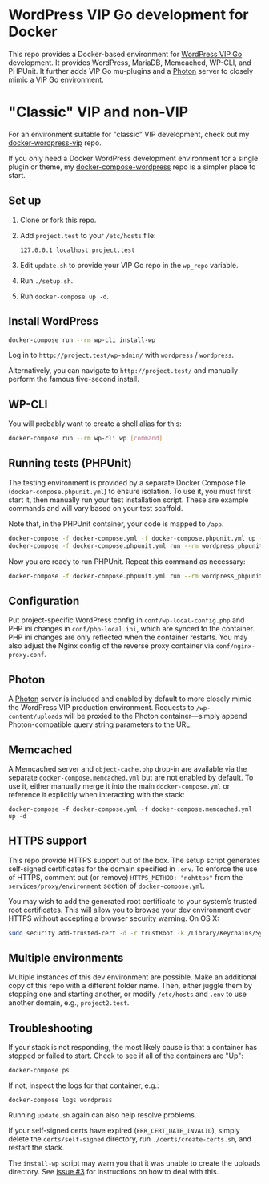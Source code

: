 # WordPress VIP Go development for Docker

This repo provides a Docker-based environment for [WordPress VIP Go][vip-go]
development. It provides WordPress, MariaDB, Memcached, WP-CLI, and PHPUnit. It
further adds VIP Go mu-plugins and a [Photon][photon] server to closely mimic a
VIP Go environment.

# "Classic" VIP and non-VIP

For an environment suitable for "classic" VIP development, check out my
[docker-wordpress-vip][vip] repo.

If you only need a Docker WordPress development environment for a single plugin
or theme, my [docker-compose-wordpress][simple] repo is a simpler place to start.


## Set up

1. Clone or fork this repo.

2. Add `project.test` to your `/etc/hosts` file:

   ```
   127.0.0.1 localhost project.test
   ```

3. Edit `update.sh` to provide your VIP Go repo in the `wp_repo` variable.

4. Run `./setup.sh`.

5. Run `docker-compose up -d`.


## Install WordPress

```sh
docker-compose run --rm wp-cli install-wp
```

Log in to `http://project.test/wp-admin/` with `wordpress` / `wordpress`.

Alternatively, you can navigate to `http://project.test/` and manually perform
the famous five-second install.


## WP-CLI

You will probably want to create a shell alias for this:

```sh
docker-compose run --rm wp-cli wp [command]
```


## Running tests (PHPUnit)

The testing environment is provided by a separate Docker Compose file
(`docker-compose.phpunit.yml`) to ensure isolation. To use it, you must first
start it, then manually run your test installation script. These are example
commands and will vary based on your test scaffold.

Note that, in the PHPUnit container, your code is mapped to `/app`.

```sh
docker-compose -f docker-compose.yml -f docker-compose.phpunit.yml up -d
docker-compose -f docker-compose.phpunit.yml run --rm wordpress_phpunit /app/bin/install-wp-tests.sh
```

Now you are ready to run PHPUnit. Repeat this command as necessary:

```sh
docker-compose -f docker-compose.phpunit.yml run --rm wordpress_phpunit phpunit
```


## Configuration

Put project-specific WordPress config in `conf/wp-local-config.php` and PHP ini
changes in `conf/php-local.ini`, which are synced to the container. PHP ini
changes are only reflected when the container restarts. You may also adjust the
Nginx config of the reverse proxy container via `conf/nginx-proxy.conf`.


## Photon

A [Photon][photon] server is included and enabled by default to more closely
mimic the WordPress VIP production environment. Requests to `/wp-content/uploads`
will be proxied to the Photon container—simply append Photon-compatible query
string parameters to the URL.


## Memcached

A Memcached server and `object-cache.php` drop-in are available via the separate
`docker-compose.memcached.yml` but are not enabled by default. To use it, either
manually merge it into the main `docker-compose.yml` or reference it explicitly
when interacting with the stack:

```
docker-compose -f docker-compose.yml -f docker-compose.memcached.yml up -d
```


## HTTPS support

This repo provide HTTPS support out of the box. The setup script generates
self-signed certificates for the domain specified in `.env`. To enforce the use
of HTTPS, comment out (or remove) `HTTPS_METHOD: "nohttps"` from the
`services/proxy/environment` section of `docker-compose.yml`.

You may wish to add the generated root certificate to your system’s trusted root
certificates. This will allow you to browse your dev environment over HTTPS
without accepting a browser security warning. On OS X:

```sh
sudo security add-trusted-cert -d -r trustRoot -k /Library/Keychains/System.keychain certs/ca-root/ca.crt
```


## Multiple environments

Multiple instances of this dev environment are possible. Make an additional copy
of this repo with a different folder name. Then, either juggle them by stopping
one and starting another, or modify `/etc/hosts` and `.env` to use another
domain, e.g., `project2.test`.


## Troubleshooting

If your stack is not responding, the most likely cause is that a container has
stopped or failed to start. Check to see if all of the containers are "Up":

```
docker-compose ps
```

If not, inspect the logs for that container, e.g.:

```
docker-compose logs wordpress
```

Running `update.sh` again can also help resolve problems.

If your self-signed certs have expired (`ERR_CERT_DATE_INVALID`), simply delete
the `certs/self-signed` directory, run `./certs/create-certs.sh`, and restart
the stack.

The `install-wp` script may warn you that it was unable to create the uploads directory. See [issue #3](https://github.com/chriszarate/docker-wordpress-vip-go/issues/3) for instructions on how to deal with this.

[vip-go]: https://vip.wordpress.com/documentation/vip-go/
[photon]: https://jetpack.com/support/photon/
[image]: https://hub.docker.com/r/chriszarate/wordpress/
[simple]: https://github.com/chriszarate/docker-compose-wordpress
[vip]: https://github.com/chriszarate/docker-wordpress-vip
